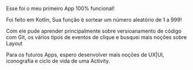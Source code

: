 Esse foi o meu primeiro App 100% funcional!

Foi feito em Kotlin, Sua função é sortear um número aleatório de 1 a 999!

Com ele pude aprender principalmente sobre versioanamento de código com Git, os vários tipos de eventos de clique e busquei mais noções sobre Layout

Para os futuros Apps, espero desenvolver mais noções de UX|UI, iconografia e ciclo de vida de uma Activity.
